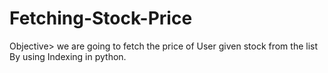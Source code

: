 # Fetching-Stock-Price
Objective> we are going to fetch the price of User given stock from the list By using Indexing in python.
